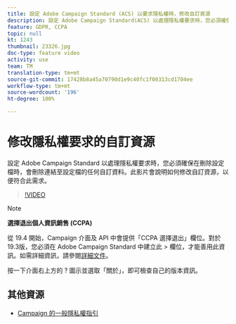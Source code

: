 ```yaml
---
title: 設定 Adobe Campaign Standard (ACS) 以要求隱私權時，修改自訂資源
description: 設定 Adobe Campaign Standard(ACS) 以處理隱私權要求時，您必須確保在刪除設定檔時，會刪除連結至設定檔的任何自訂資料。此影片會說明如何修改自訂資源，以便符合此需求。
feature: GDPR, CCPA
topic: null
kt: 1243
thumbnail: 23326.jpg
doc-type: feature video
activity: use
team: TM
translation-type: tm+mt
source-git-commit: 17428b8a45a70790d1e9c40fc1f00313cd1704ee
workflow-type: tm+mt
source-wordcount: '196'
ht-degree: 100%

---
```



# 修改隱私權要求的自訂資源

設定 Adobe Campaign Standard 以處理隱私權要求時，您必須確保在刪除設定檔時，會刪除連結至設定檔的任何自訂資料。此影片會說明如何修改自訂資源，以便符合此需求。

>[!VIDEO](https://video.tv.adobe.com/v/23326?quality=12)

>[!NOTE]
>
>**選擇退出個人資訊銷售 (CCPA)**
>
>從 19.4 開始，Campaign 介面及 API 中會提供「CCPA 選擇退出」欄位。對於 19.3版，您必須在 Adobe Campaign Standard 中建立此 > 欄位，才能善用此資訊。如需詳細資訊，請參閱[詳細文件](https://helpx.adobe.com/tw/campaign/kb/acs-privacy.html#ccpa)。
>
> 按一下介面右上方的 ? 圖示並選取「關於」，即可檢查自己的版本資訊。

## 其他資源

* [Campaign 的一般隱私權指引](https://helpx.adobe.com/tw/campaign/kb/campaign-privacy-overview.html)
